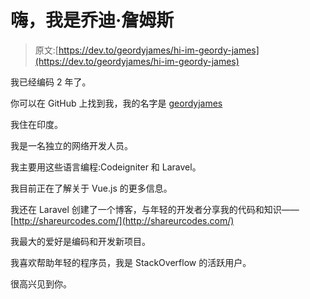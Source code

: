 # 嗨，我是乔迪·詹姆斯

> 原文:[https://dev.to/geordyjames/hi-im-geordy-james](https://dev.to/geordyjames/hi-im-geordy-james)

我已经编码 2 年了。

你可以在 GitHub 上找到我，我的名字是 [geordyjames](https://github.com/geordyjames)

我住在印度。

我是一名独立的网络开发人员。

我主要用这些语言编程:Codeigniter 和 Laravel。

我目前正在了解关于 Vue.js 的更多信息。

我还在 Laravel 创建了一个博客，与年轻的开发者分享我的代码和知识——[http://shareurcodes.com/](http://shareurcodes.com/)

我最大的爱好是编码和开发新项目。

我喜欢帮助年轻的程序员，我是 StackOverflow 的活跃用户。

很高兴见到你。